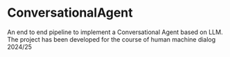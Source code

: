 # ConversationalAgent
An end to end pipeline to implement a Conversational Agent based on LLM. The project has been developed for the course of human machine dialog 2024/25
